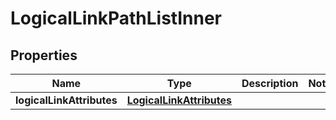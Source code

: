 
# LogicalLinkPathListInner

## Properties
Name | Type | Description | Notes
------------ | ------------- | ------------- | -------------
**logicalLinkAttributes** | [**LogicalLinkAttributes**](LogicalLinkAttributes.md) |  | 



